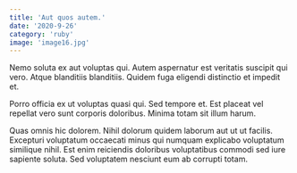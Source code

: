 ```yaml
---
title: 'Aut quos autem.'
date: '2020-9-26'
category: 'ruby'
image: 'image16.jpg'
---
```


Nemo soluta ex aut voluptas qui. Autem aspernatur est veritatis suscipit qui vero. Atque blanditiis blanditiis. Quidem fuga eligendi distinctio et impedit et.
 Porro officia ex ut voluptas quasi qui. Sed tempore et. Est placeat vel repellat vero sunt corporis doloribus. Minima totam sit illum harum.
 Quas omnis hic dolorem. Nihil dolorum quidem laborum aut ut ut facilis. Excepturi voluptatum occaecati minus qui numquam explicabo voluptatum similique nihil. Est enim reiciendis doloribus voluptatibus commodi sed iure sapiente soluta. Sed voluptatem nesciunt eum ab corrupti totam.
